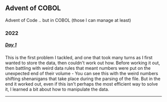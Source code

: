 ## Advent of COBOL

Advent of Code .. but in COBOL (those I can manage at least)

### 2022

##### [Day 1](./2022/day01.cob)

This is the first problem I tackled, and one that took many turns as I first wanted to store the data, then couldn't work out how.  Before working it out, then battling with weird data rules that meant numbers were put on the unexpected end of their volume - You can see this with the weird numbers shifting shenanigans that take place during the parsing of the file.  But in the end it worked out, even if this isn't perhaps the most efficient way to solve it, I learned a bit about how to manipulate the data.

-----
